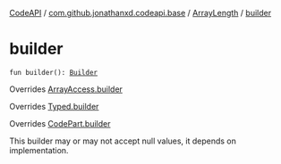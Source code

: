[CodeAPI](../../index.md) / [com.github.jonathanxd.codeapi.base](../index.md) / [ArrayLength](index.md) / [builder](.)

# builder

`fun builder(): `[`Builder`](-builder/index.md)

Overrides [ArrayAccess.builder](../-array-access/builder.md)

Overrides [Typed.builder](../-typed/builder.md)

Overrides [CodePart.builder](../../com.github.jonathanxd.codeapi/-code-part/builder.md)

This builder may or may not accept null values, it depends on implementation.

